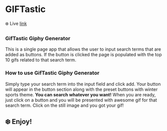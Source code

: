 # GIFTastic

:snowflake: Live [link](https://okoj.github.io/GIFTastic/)

### GifTastic Giphy Generator
This is a single page app that allows the user to input search terms that are added as buttons. If the button is clicked the page is populated with the top 10 gifs related to that search term.

### How to use GifTastic Giphy Generator
Simply type your search term into the input field and click add. Your button will appear in the button section along with the preset buttons with winter sports theme. **You can search whatever you want!** When you are ready, just click on a button and you will be presented with awesome gif for that search term. Click on the still image and you got your gif!

## :snowflake: Enjoy!

